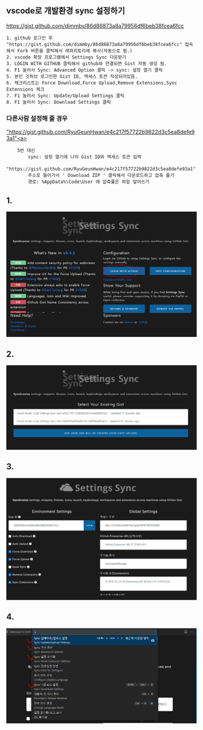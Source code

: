 ## vscode로 개발환경 sync 설정하기
<a href="https://gist.github.com/dimmby/86d86873a8a79956df6beb38fcea6fcc">https://gist.github.com/dimmby/86d86873a8a79956df6beb38fcea6fcc<a>
```
1. github 로그인 후 "https://gist.github.com/dimmby/86d86873a8a79956df6beb38fcea6fcc" 접속해서 Fork 버튼을 클릭해서 레파지토리에 복사(자동으로 됨.)
2. vscode 확장 프로그램에서 Settings Sync 다운받기
3. LOGIN WITH GITHUB 클릭해서 github와 연결되면 Gist 자동 생성 됨.
4. F1 눌러서 Sync: Advanced Option 클릭 -> sync: 설정 열기 클릭
5. 본인 깃허브 로그인한 Gist ID, 엑세스 토큰 작성되어있음.
6. 체크리스트는 Force Download,Force Upload,Remove Extensions,Sync Extensions 체크
7. F1 눌러서 Sync: Update/Upload Settings 클릭
8. F1 눌러서 Sync: Download Settings 클릭
```

### 다른사람 설정해 줄 경우
<a href="hhttps://gist.github.com/RyuGeunHwan/e4c217f57722b9822d3c5ea8defe93a1">"https://gist.github.com/RyuGeunHwan/e4c217f57722b9822d3c5ea8defe93a1"<a>
```
	5번 대신
		sync: 설정 열기에 나의 Gist ID와 액세스 토큰 입력 
		"https://gist.github.com/RyuGeunHwan/e4c217f57722b9822d3c5ea8defe93a1"
		주소로 들어가서 ' Download ZIP ' 클릭해서 다운로드하고 압축 풀기
		경로: %AppData%\Code\User 에 압축풀은 파일 덮어쓰기
```

## 1.

![sync-1](img/%EC%BA%A1%EC%B2%98.PNG)

## 2.

![sync-2](img/%EC%BA%A1%EC%B2%981.PNG)

## 3.
![sync-3](img/%EC%BA%A1%EC%B2%982.PNG)

## 4.
![sync-4](img/%EC%BA%A1%EC%B2%983.PNG)